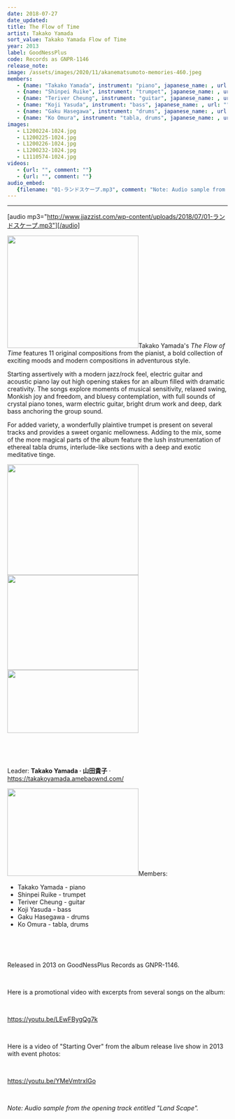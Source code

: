 ```yaml
---
date: 2018-07-27
date_updated: 
title: The Flow of Time
artist: Takako Yamada
sort_value: Takako Yamada Flow of Time
year: 2013
label: GoodNessPlus
code: Records as GNPR-1146
release_note:
image: /assets/images/2020/11/akanematsumoto-memories-460.jpeg
members:
   - {name: "Takako Yamada", instrument: "piano", japanese_name: , url: ""}
   - {name: "Shinpei Ruike", instrument: "trumpet", japanese_name: , url: ""}
   - {name: "Teriver Cheung", instrument: "guitar", japanese_name: , url: ""}
   - {name: "Koji Yasuda", instrument: "bass", japanese_name: , url: ""}
   - {name: "Gaku Hasegawa", instrument: "drums", japanese_name: , url: ""}
   - {name: "Ko Omura", instrument: "tabla, drums", japanese_name: , url: ""}
images: 
   - L1200224-1024.jpg
   - L1200225-1024.jpg
   - L1200226-1024.jpg
   - L1200232-1024.jpg
   - L1110574-1024.jpg
videos: 
   - {url: "", comment: ""}
   - {url: "", comment: ""}
audio_embed:
   {filename: "01-ランドスケープ.mp3", comment: "Note: Audio sample from the opening track entitled \"Land Scape\":"}
---
```

---
[audio mp3="http://www.jjazzist.com/wp-content/uploads/2018/07/01-ランドスケープ.mp3"][/audio]

<a href="http://www.jjazzist.com/wp-content/uploads/2018/07/L1200224.jpg"><img class="alignright size-medium wp-image-2119" src="http://www.jjazzist.com/wp-content/uploads/2018/07/L1200224-300x257.jpg" alt="" width="300" height="257" /></a>Takako Yamada's *The Flow of Time* features 11 original compositions from the pianist, a bold collection of exciting moods and modern compositions in adventurous style.

Starting assertively with a modern jazz/rock feel, electric guitar and acoustic piano lay out high opening stakes for an album filled with dramatic creativity. The songs explore moments of musical sensitivity, relaxed swing, Monkish joy and freedom, and bluesy contemplation, with full sounds of crystal piano tones, warm electric guitar, bright drum work and deep, dark bass anchoring the group sound.

For added variety, a wonderfully plaintive trumpet is present on several tracks and provides a sweet organic mellowness. Adding to the mix, some of the more magical parts of the album feature the lush instrumentation of ethereal tabla drums, interlude-like sections with a deep and exotic meditative tinge.

<a href="http://www.jjazzist.com/wp-content/uploads/2018/07/L1200225.jpg"><img class="alignnone size-medium wp-image-2120" src="http://www.jjazzist.com/wp-content/uploads/2018/07/L1200225-300x253.jpg" alt="" width="300" height="253" /></a><a href="http://www.jjazzist.com/wp-content/uploads/2018/07/L1200226.jpg"><img class="alignnone size-medium wp-image-2121" src="http://www.jjazzist.com/wp-content/uploads/2018/07/L1200226-300x217.jpg" alt="" width="300" height="217" /></a><a href="http://www.jjazzist.com/wp-content/uploads/2018/07/L1200232.jpg"><img class="alignnone size-medium wp-image-2122" src="http://www.jjazzist.com/wp-content/uploads/2018/07/L1200232-300x144.jpg" alt="" width="300" height="144" /></a>

&nbsp;

&nbsp;

Leader: <strong>Takako Yamada · 山田貴子</strong> · <a href="https://takakoyamada.amebaownd.com/">https://takakoyamada.amebaownd.com/</a>

<a href="http://www.jjazzist.com/wp-content/uploads/2018/07/L1110574.jpg"><img class="alignright size-medium wp-image-2118" src="http://www.jjazzist.com/wp-content/uploads/2018/07/L1110574-300x200.jpg" alt="" width="300" height="200" /></a>Members:
<ul>
 	<li>Takako Yamada - piano</li>
 	<li>Shinpei Ruike - trumpet</li>
 	<li>Teriver Cheung - guitar</li>
 	<li>Koji Yasuda - bass</li>
 	<li>Gaku Hasegawa - drums</li>
 	<li>Ko Omura - tabla, drums</li>
</ul>
&nbsp;

&nbsp;

Released in 2013 on GoodNessPlus Records as GNPR-1146.

&nbsp;

Here is a promotional video with excerpts from several songs on the album:

&nbsp;

https://youtu.be/LEwFBygQg7k

&nbsp;

Here is a video of "Starting Over" from the album release live show in 2013 with event photos:

&nbsp;

https://youtu.be/YMeVmtrxIGo

&nbsp;

*Note: Audio sample from the opening track entitled "Land Scape".*

